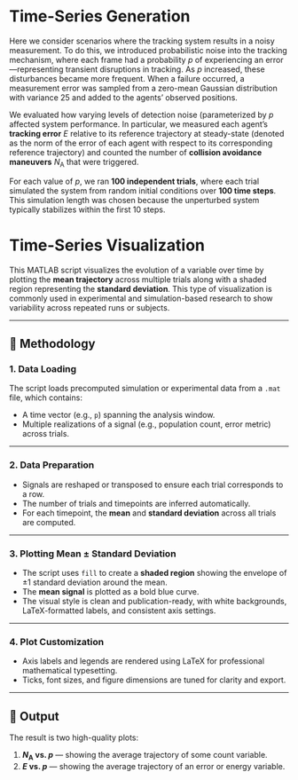 # Time-Series Generation

Here we consider scenarios where the tracking system results in a noisy measurement. To do this, we introduced probabilistic noise into the tracking mechanism, where each frame had a probability $p$ of experiencing an error—representing transient disruptions in tracking. As $p$ increased, these disturbances became more frequent. When a failure occurred, a measurement error was sampled from a zero-mean Gaussian distribution with variance 25 and added to the agents’ observed positions.

We evaluated how varying levels of detection noise (parameterized by $p$ affected system performance. In particular, we measured each agent’s **tracking error** $E$ relative to its reference trajectory at steady-state (denoted as the norm of the error of each agent with respect to its corresponding reference trajectory) and counted the number of **collision avoidance maneuvers** $N_\mathrm{A}$ that were triggered. 

For each value of $p$, we ran **100 independent trials**, where each trial simulated the system from random initial conditions over **100 time steps**. This simulation length was chosen because the unperturbed system typically stabilizes within the first 10 steps.


# Time-Series Visualization

This MATLAB script visualizes the evolution of a variable over time by plotting the **mean trajectory** across multiple trials along with a shaded region representing the **standard deviation**. This type of visualization is commonly used in experimental and simulation-based research to show variability across repeated runs or subjects.

---

## 🧠 Methodology

### 1. **Data Loading**
The script loads precomputed simulation or experimental data from a `.mat` file, which contains:
- A time vector (e.g., `p`) spanning the analysis window.
- Multiple realizations of a signal (e.g., population count, error metric) across trials.

---

### 2. **Data Preparation**
- Signals are reshaped or transposed to ensure each trial corresponds to a row.
- The number of trials and timepoints are inferred automatically.
- For each timepoint, the **mean** and **standard deviation** across all trials are computed.

---

### 3. **Plotting Mean ± Standard Deviation**
- The script uses `fill` to create a **shaded region** showing the envelope of ±1 standard deviation around the mean.
- The **mean signal** is plotted as a bold blue curve.
- The visual style is clean and publication-ready, with white backgrounds, LaTeX-formatted labels, and consistent axis settings.

---

### 4. **Plot Customization**
- Axis labels and legends are rendered using LaTeX for professional mathematical typesetting.
- Ticks, font sizes, and figure dimensions are tuned for clarity and export.

---

## 📌 Output

The result is two high-quality plots:
1. **$N_{\mathrm{A}}$ vs. $p$** — showing the average trajectory of some count variable.
2. **$E$ vs. $p$** — showing the average trajectory of an error or energy variable.
